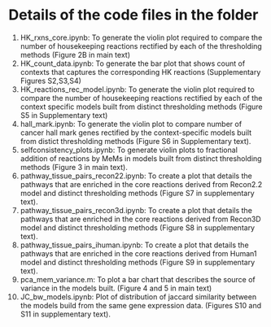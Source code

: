 # Details of the code files in the folder

1) HK_rxns_core.ipynb: To generate the violin plot required to compare the number of housekeeping reactions rectified by each of the thresholding methods (Figure 2B in main text)
2) HK_count_data.ipynb: To generate the bar plot that shows count of contexts that captures the corresponding HK reactions (Supplementary Figures S2,S3,S4)
3) HK_reactions_rec_model.ipynb: To generate the violin plot required to compare the number of housekeeping reactions rectified by each of the context specific models built from distinct thresholding methods (Figure S5 in Supplementary text)
4) hall_mark.ipynb: To generate the violin plot to compare number of cancer hall mark genes rectified by the context-specific models built from distict thresholding methods (Figure S6 in Supplementary text).
5) selfconsistency_plots.ipynb: To generate violin plots to fractional addition of reactions by MeMs in models built from distinct thresholding methods (Figure 3 in main text).
6) pathway_tissue_pairs_recon22.ipynb: To create a plot that details the pathways that are enriched in the core reactions derived from Recon2.2 model and distinct thresholding methods (Figure S7 in supplementary text).
7) pathway_tissue_pairs_recon3d.ipynb: To create a plot that details the pathways that are enriched in the core reactions derived from Recon3D model and distinct thresholding methods (Figure S8 in supplementary text).
8) pathway_tissue_pairs_ihuman.ipynb: To create a plot that details the pathways that are enriched in the core reactions derived from Human1 model and distinct thresholding methods (Figure S9 in supplementary text).
9) pca_mem_variance.m: To plot a bar chart that describes the source of variance in the models built. (Figure 4 and 5 in main text)
10) JC_bw_models.ipynb: Plot of distribution of jaccard similarity between the models build from the same gene expression data. (Figures S10 and S11 in supplementary text).